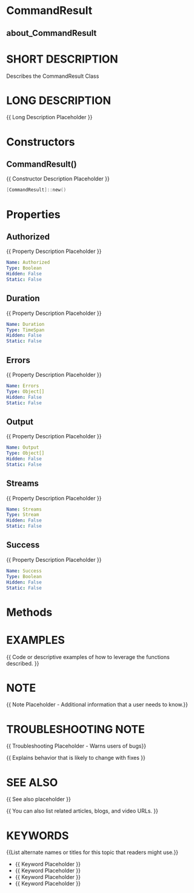 # CommandResult
## about_CommandResult

# SHORT DESCRIPTION
Describes the CommandResult Class

# LONG DESCRIPTION
{{ Long Description Placeholder }}


# Constructors
## CommandResult()
{{ Constructor Description Placeholder }}

```powershell
[CommandResult]::new()
```


# Properties
## Authorized
{{ Property Description Placeholder }}

```yaml
Name: Authorized
Type: Boolean
Hidden: False
Static: False
```

## Duration
{{ Property Description Placeholder }}

```yaml
Name: Duration
Type: TimeSpan
Hidden: False
Static: False
```

## Errors
{{ Property Description Placeholder }}

```yaml
Name: Errors
Type: Object[]
Hidden: False
Static: False
```

## Output
{{ Property Description Placeholder }}

```yaml
Name: Output
Type: Object[]
Hidden: False
Static: False
```

## Streams
{{ Property Description Placeholder }}

```yaml
Name: Streams
Type: Stream
Hidden: False
Static: False
```

## Success
{{ Property Description Placeholder }}

```yaml
Name: Success
Type: Boolean
Hidden: False
Static: False
```


# Methods

# EXAMPLES
{{ Code or descriptive examples of how to leverage the functions described. }}

# NOTE
{{ Note Placeholder - Additional information that a user needs to know.}}

# TROUBLESHOOTING NOTE
{{ Troubleshooting Placeholder - Warns users of bugs}}

{{ Explains behavior that is likely to change with fixes }}

# SEE ALSO
{{ See also placeholder }}

{{ You can also list related articles, blogs, and video URLs. }}

# KEYWORDS
{{List alternate names or titles for this topic that readers might use.}}

- {{ Keyword Placeholder }}
- {{ Keyword Placeholder }}
- {{ Keyword Placeholder }}
- {{ Keyword Placeholder }}    


